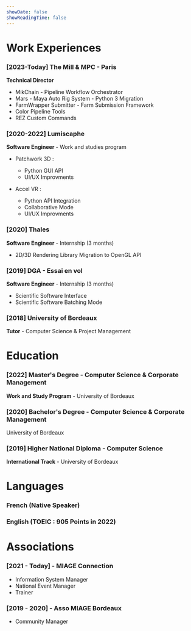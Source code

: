 ```yaml
---
showDate: false
showReadingTime: false
---
```


# Work Experiences

### [2023-Today] The Mill & MPC - Paris
**Technical Director**

* MikChain - Pipeline Workflow Orchestrator
* Mars - Maya Auto Rig System - Python 3 Migration
* FarmWrapper Submitter - Farm Submission Framework
* Color Pipeline Tools
* REZ Custom Commands

### [2020-2022] Lumiscaphe
**Software Engineer** - Work and studies program
* Patchwork 3D :
    * Python GUI API
    * UI/UX Improvments

* Accel VR :
    * Python API Integration
    * Collaborative Mode
    * UI/UX Improvments

### [2020] Thales
**Software Engineer** - Internship (3 months)
* 2D/3D Rendering Library Migration to OpenGL API

### [2019] DGA - Essai en vol
**Software Engineer** - Internship (3 months)
* Scientific Software Interface
* Scientific Software Batching Mode

### [2018] University of Bordeaux
**Tutor** - Computer Science & Project Management

# Education

### [2022] Master's Degree - Computer Science & Corporate Management
**Work and Study Program** - University of Bordeaux

### [2020] Bachelor's Degree - Computer Science & Corporate Management
University of Bordeaux

### [2019] Higher National Diploma - Computer Science
**International Track** - University of Bordeaux

# Languages
### French (Native Speaker)
### English (TOEIC : 905 Points in 2022)

# Associations

### [2021 - Today] - MIAGE Connection
* Information System Manager
* National Event Manager
* Trainer

### [2019 - 2020] - Asso MIAGE Bordeaux
* Community Manager
